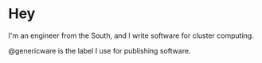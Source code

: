 # Hey

I'm an engineer from the South, and I write software for cluster computing.

@genericware is the label I use for publishing software.